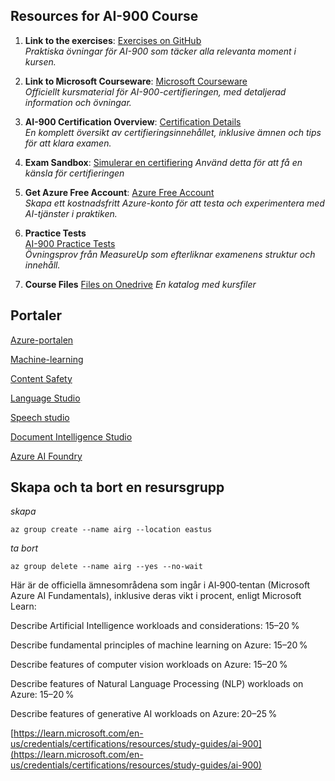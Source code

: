 ## Resources for AI-900 Course

1. **Link to the exercises**: [Exercises on GitHub](https://github.com/MicrosoftLearning/mslearn-ai-fundamentals?tab=readme-ov-file)  
   _Praktiska övningar för AI-900 som täcker alla relevanta moment i kursen._

2. **Link to Microsoft Courseware**: [Microsoft Courseware](https://learn.microsoft.com/en-us/training/courses/ai-900t00)  
   _Officiellt kursmaterial för AI-900-certifieringen, med detaljerad information och övningar._

3. **AI-900 Certification Overview**: [Certification Details](https://learn.microsoft.com/en-us/certifications/exams/ai-900)  
   _En komplett översikt av certifieringsinnehållet, inklusive ämnen och tips för att klara examen._

4. **Exam Sandbox**: [Simulerar en certifiering](https://www.starttest.com/ITDVersions/24.2.0.0/ITDStart.aspx?SVC=9724cdd7-d4cf-45b6-9d2d-d66bc60ffa83&Json=1)
   _Använd detta för att få en känsla för certifieringen_

5. **Get Azure Free Account**: [Azure Free Account](https://azure.microsoft.com/free/)  
   _Skapa ett kostnadsfritt Azure-konto för att testa och experimentera med AI-tjänster i praktiken._

6. **Practice Tests**  
   [AI-900 Practice Tests](https://www.measureup.com/catalogsearch/result/?q=ai900)  
   _Övningsprov från MeasureUp som efterliknar examenens struktur och innehåll._
   
7. **Course Files**
   [Files on Onedrive](https://1drv.ms/f/c/fb5c7f8b8caa2fb7/Es30hfyFNM9OnF9U_Az-GGgBHED3B0VFCm5NAW2Lma_Yog?e=youAuA)
   _En katalog med kursfiler_

## Portaler

[Azure-portalen](https://portal.azure.com/#home)

[Machine-learning](https://ml.azure.com/?azure-portal=true)

[Content Safety](https://contentsafety.cognitive.azure.com/?azure-portal=true)

[Language Studio](https://language.cognitive.azure.com/?azure-portal=true)

[Speech studio](https://speech.microsoft.com/)

[Document Intelligence Studio](https://formrecognizer.appliedai.azure.com/studio)

[Azure AI Foundry](https://ai.azure.com/)

## Skapa och ta bort en resursgrupp

_skapa_

``
az group create --name airg --location eastus
``

_ta bort_

``
az group delete --name airg --yes --no-wait
``


Här är de officiella ämnesområdena som ingår i AI‑900‑tentan (Microsoft Azure AI Fundamentals), inklusive deras vikt i procent, enligt Microsoft Learn:

Describe Artificial Intelligence workloads and considerations: 15–20 %

Describe fundamental principles of machine learning on Azure: 15–20 %

Describe features of computer vision workloads on Azure: 15–20 %

Describe features of Natural Language Processing (NLP) workloads on Azure: 15–20 %

Describe features of generative AI workloads on Azure: 20–25 % 

[https://learn.microsoft.com/en-us/credentials/certifications/resources/study-guides/ai-900](https://learn.microsoft.com/en-us/credentials/certifications/resources/study-guides/ai-900)








